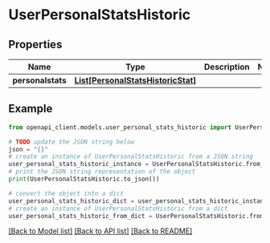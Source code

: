 # UserPersonalStatsHistoric


## Properties

Name | Type | Description | Notes
------------ | ------------- | ------------- | -------------
**personalstats** | [**List[PersonalStatsHistoricStat]**](PersonalStatsHistoricStat.md) |  | 

## Example

```python
from openapi_client.models.user_personal_stats_historic import UserPersonalStatsHistoric

# TODO update the JSON string below
json = "{}"
# create an instance of UserPersonalStatsHistoric from a JSON string
user_personal_stats_historic_instance = UserPersonalStatsHistoric.from_json(json)
# print the JSON string representation of the object
print(UserPersonalStatsHistoric.to_json())

# convert the object into a dict
user_personal_stats_historic_dict = user_personal_stats_historic_instance.to_dict()
# create an instance of UserPersonalStatsHistoric from a dict
user_personal_stats_historic_from_dict = UserPersonalStatsHistoric.from_dict(user_personal_stats_historic_dict)
```
[[Back to Model list]](../README.md#documentation-for-models) [[Back to API list]](../README.md#documentation-for-api-endpoints) [[Back to README]](../README.md)


